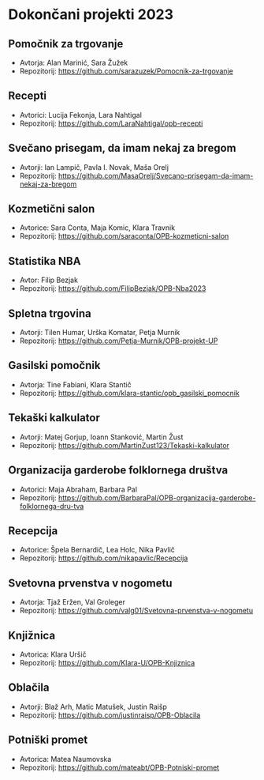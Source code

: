 # Dokončani projekti 2023

## Pomočnik za trgovanje
* Avtorja: Alan Marinić, Sara Žužek
* Repozitorij: <https://github.com/sarazuzek/Pomocnik-za-trgovanje>

## Recepti
* Avtorici: Lucija Fekonja, Lara Nahtigal
* Repozitorij: <https://github.com/LaraNahtigal/opb-recepti>

## Svečano prisegam, da imam nekaj za bregom
* Avtorji: Ian Lampič, Pavla I. Novak, Maša Orelj
* Repozitorij: <https://github.com/MasaOrelj/Svecano-prisegam-da-imam-nekaj-za-bregom>

## Kozmetični salon
* Avtorice: Sara Conta, Maja Komic, Klara Travnik
* Repozitorij: <https://github.com/saraconta/OPB-kozmeticni-salon>

## Statistika NBA
* Avtor: Filip Bezjak
* Repozitorij: <https://github.com/FilipBezjak/OPB-Nba2023>

## Spletna trgovina
* Avtorji: Tilen Humar, Urška Komatar, Petja Murnik
* Repozitorij: <https://github.com/Petja-Murnik/OPB-projekt-UP>

## Gasilski pomočnik
* Avtorja: Tine Fabiani, Klara Stantič
* Repozitorij: <https://github.com/klara-stantic/opb_gasilski_pomocnik>

## Tekaški kalkulator
* Avtorji: Matej Gorjup, Ioann Stanković, Martin Žust
* Repozitorij: <https://github.com/MartinZust123/Tekaski-kalkulator>

## Organizacija garderobe folklornega društva
* Avtorici: Maja Abraham, Barbara Pal
* Repozitorij: <https://github.com/BarbaraPal/OPB-organizacija-garderobe-folklornega-dru-tva>

## Recepcija
* Avtorice: Špela Bernardič, Lea Holc, Nika Pavlič
* Repozitorij: <https://github.com/nikapavlic/Recepcija>

## Svetovna prvenstva v nogometu
* Avtorja: Tjaž Eržen, Val Groleger
* Repozitorij: <https://github.com/valg01/Svetovna-prvenstva-v-nogometu>

## Knjižnica
* Avtorica: Klara Uršič
* Repozitorij: <https://github.com/Klara-U/OPB-Knjiznica>

## Oblačila
* Avtorji: Blaž Arh, Matic Matušek, Justin Raišp
* Repozitorij: <https://github.com/justinraisp/OPB-Oblacila>

## Potniški promet
* Avtorica: Matea Naumovska
* Repozitorij: <https://github.com/mateabt/OPB-Potniski-promet>
